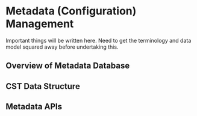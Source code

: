# Metadata (Configuration) Management
Important things will be written here. Need to get the terminology and data model squared away before undertaking this.

## Overview of Metadata Database

## CST Data Structure

## Metadata APIs


